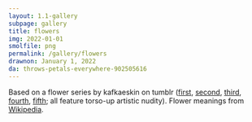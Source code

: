 ```yaml
---
layout: 1.1-gallery
subpage: gallery
title: flowers
img: 2022-01-01
smolfile: png
permalink: /gallery/flowers
drawnon: January 1, 2022
da: throws-petals-everywhere-902505616
---
```

Based on a flower series by kafkaeskin on tumblr (<a href="https://kafkaeskin.tumblr.com/post/167842318101/so-i-wanted-to-draw-butters-with-sunflowers-again" target="_blank">first</a>, <a href="https://kafkaeskin.tumblr.com/post/168134036461/consistent-artstyle-what-is-this-but-aanywayas" target="_blank">second</a>, <a href="https://kafkaeskin.tumblr.com/post/169368794051/phewww-i-hope-you-all-had-nice-holidays-if-you" target="_blank">third</a>, <a href="https://kafkaeskin.tumblr.com/post/170047494086/heres-some-edgy-goth-kids-and-bradley-i" target="_blank">fourth</a>, <a href="https://kafkaeskin.tumblr.com/post/172210888316/the-siblings-edition-i-was-actually-thinking-of" target="_blank">fifth</a>; all feature torso-up artistic nudity). Flower meanings from <a href="https://en.wikipedia.org/wiki/Plant_symbolism" target="_blank">Wikipedia</a>.